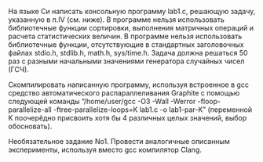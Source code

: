 На языке Cи написать консольную программу lab1.c, решающую задачу, указанную в п.IV (см. ниже). В программе нельзя использовать библиотечные функции сортировки, выполнения матричных операций и расчета статистических величин. В программе нельзя использовать библиотечные функции, отсутствующие в стандартных заголовочных файлах stdio.h, stdlib.h, math.h, sys/time.h. Задача должна решаться 50 раз с разными начальными значениями генератора случайных чисел (ГСЧ).

Скомпилировать написанную программу, используя встроенное в gcc средство автоматического распараллеливания Graphite с помощью следующей команды “/home/user/gcc -O3 -Wall -Werror -floop-parallelize-all -ftree-parallelize-loops=K lab1.c -o lab1-par-K” (переменной K поочерёдно присвоить хотя бы 4 различных целых значений, выбор обосновать).

Необязательное  задание  No1. Провести  аналогичные  описанным  эксперименты,  используя  вместо  gcc  компилятор  Clang. 

